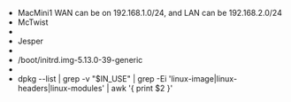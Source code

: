 - MacMini1 WAN can be on 192.168.1.0/24, and LAN can be 192.168.2.0/24
- McTwist
-
- Jesper
-
- /boot/initrd.img-5.13.0-39-generic
-
- dpkg --list |         grep -v "$IN_USE" |         grep -Ei 'linux-image|linux-headers|linux-modules' |  awk '{ print $2 }'